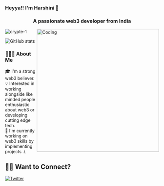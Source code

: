 ### **Heyya!! I'm Harshini** 👋
<h3 align="center">A passionate web3 developer from India</h3>
<img align="right" alt="Coding" width="400" src="https://www.sygna.io/wp-content/uploads/2019/12/blockchain-handshake.jpg">

<p align="left"> <img src="https://komarev.com/ghpvc/?username=crypte-1&label=Profile%20views&color=0e75b6&style=flat" alt="crypte-1" /> </p>


![GitHub stats](https://github-readme-stats.vercel.app/api?username=crypte-1&show_icons=true&theme=dracula) 
 

### 👨🏻‍💻 About Me
🎓 I'm a strong web3 believer.\
💡 Interested in working alongside like minded people enthusiastic about web3 or developing cutting edge tech.\
🌱 I'm currently working on web3 skills by implementing projects .\


## 🤝🏻 Want to Connect?

<a href = "https://twitter.com/h202529"> <img src= "" alt = "Twitter"/></a>
 
